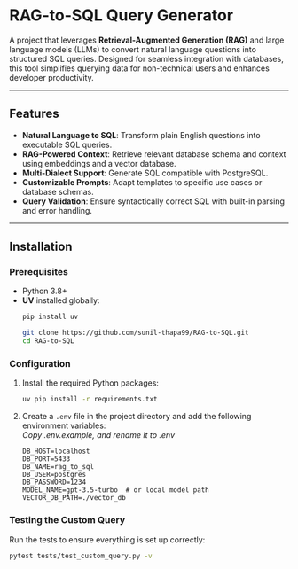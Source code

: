 # RAG-to-SQL Query Generator

A project that leverages **Retrieval-Augmented Generation (RAG)** and large language models (LLMs) to convert natural language questions into structured SQL queries. Designed for seamless integration with databases, this tool simplifies querying data for non-technical users and enhances developer productivity.

---

## Features
- **Natural Language to SQL**: Transform plain English questions into executable SQL queries.
- **RAG-Powered Context**: Retrieve relevant database schema and context using embeddings and a vector database.
- **Multi-Dialect Support**: Generate SQL compatible with PostgreSQL.
- **Customizable Prompts**: Adapt templates to specific use cases or database schemas.
- **Query Validation**: Ensure syntactically correct SQL with built-in parsing and error handling.

---

## Installation

### Prerequisites
- Python 3.8+
- **UV** installed globally:
  ```bash
  pip install uv
  
  git clone https://github.com/sunil-thapa99/RAG-to-SQL.git
  cd RAG-to-SQL
  ```

### Configuration

1. Install the required Python packages:

   ```bash
   uv pip install -r requirements.txt
   ```

2. Create a `.env` file in the project directory and add the following environment variables:\
<em>Copy .env.example, and rename it to .env</em>
   ```plaintext
   DB_HOST=localhost
   DB_PORT=5433
   DB_NAME=rag_to_sql
   DB_USER=postgres
   DB_PASSWORD=1234
   MODEL_NAME=gpt-3.5-turbo  # or local model path
   VECTOR_DB_PATH=./vector_db
   ```

### Testing the Custom Query
Run the tests to ensure everything is set up correctly:
   ```bash
   pytest tests/test_custom_query.py -v
   ```

